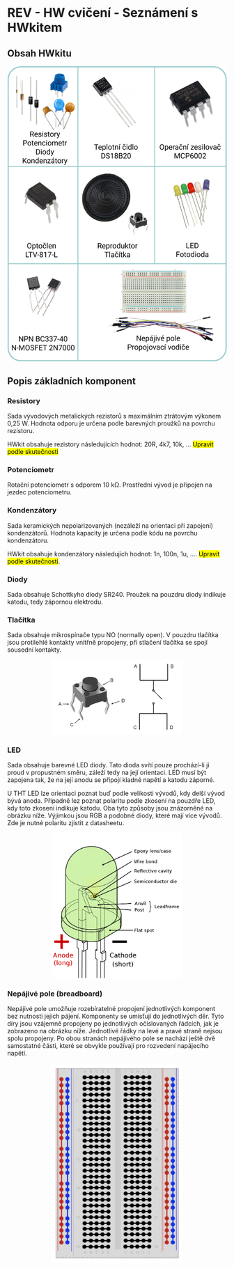 # REV - HW cvičení - Seznámení s HWkitem

## Obsah HWkitu
<p align="center">
  <img width="700" src="Figures/HW_kit.png">
</p>

## Popis základních komponent

### Resistory
Sada vývodových metalických rezistorů s maximálním ztrátovým výkonem 0,25 W. Hodnota odporu je určena podle barevných proužků na povrchu rezistoru.

HWkit obsahuje rezistory následujících hodnot: 20R, 4k7, 10k, ... <mark>Upravit podle skutečnosti</mark>

### Potenciometr
Rotační potenciometr s odporem 10 kΩ. Prostřední vývod je připojen na jezdec potenciometru.

### Kondenzátory
Sada keramických nepolarizovaných (nezáleží na orientaci při zapojení) kondenzátorů. Hodnota kapacity je určena podle kódu na povrchu kondenzátoru.

HWkit obsahuje kondenzátory následujích hodnot: 1n, 100n, 1u, .... <mark>Upravit podle skutečnosti</mark>.

### Diody
Sada obsahuje Schottkyho diody SR240. Proužek na pouzdru diody indikuje katodu, tedy zápornou elektrodu.

### Tlačítka
Sada obsahuje mikrospínače typu NO (normally open). V pouzdru tlačítka jsou protilehlé kontakty vnitřně propojeny, při stlačení tlačítka se spojí sousední kontakty.
<p align="center">
  <img width="300" src="Figures/button.png">
</p>

### LED
Sada obsahuje barevné LED diody. Tato dioda svítí pouze prochází-li jí proud v propustném směru, záleží tedy na její orientaci. LED musí být zapojena tak, že na její anodu se připojí kladné napětí a katodu záporné.

U THT LED lze orientaci poznat buď podle velikosti vývodů, kdy delší vývod bývá anoda. Případně lez poznat polaritu podle zkosení na pouzdře LED, kdy toto zkosení indikuje katodu. Oba tyto způsoby jsou znázorněné na obrázku níže. Výjimkou jsou RGB a podobné diody, které mají více vývodů. Zde je nutné polaritu zjistit z datasheetu.

<p align="center">
  <img width="300" src="Figures/LED.png">
</p>

### Nepájivé pole (breadboard)
Nepájivé pole umožňuje rozebíratelné propojení jednotlivých komponent bez nutnosti jejich pájení. Komponenty se umísťují do jednotlivých děr. Tyto díry jsou vzájemně propojeny po jednotlivých očíslovaných řádcích, jak je zobrazeno na obrázku níže. Jednotlivé řádky na levé a pravé straně nejsou spolu propojeny. Po obou stranách nepájivého pole se nachází ještě dvě samostatné části, které se obvykle používají pro rozvedení napájecího napětí.

<p align="center">
  <img width="300" src="Figures/breadboard_connections.jpg">
</p>
